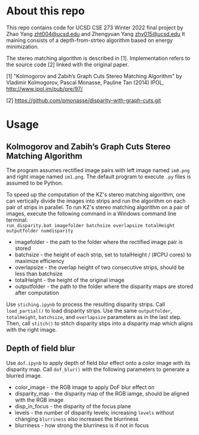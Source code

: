 # About this repo
This repo contains code for UCSD CSE 273 Winter 2022 final project
by Zhao Yang <zht004@ucsd.edu>
and Zhengyuan Yang <zhy015@ucsd.edu>
It maining consists of a depth-from-strteo algorithm based on energy minimization.

The stereo matching algorithm is described in [1]. Implementation refers to the source code [2] linked with the original paper.

[1] "Kolmogorov and Zabih’s Graph Cuts Stereo Matching Algorithm" by Vladimir Kolmogorov, Pascal Monasse, Pauline Tan (2014) IPOL, http://www.ipol.im/pub/pre/97/

[2] https://github.com/pmonasse/disparity-with-graph-cuts.git

# Usage
## Kolmogorov and Zabih’s Graph Cuts Stereo Matching Algorithm
The program assumes rectified image pairs with left image named `im0.png` and right image named `im1.png`. The default program to execute `.py` files is assumed to be Python.

To speed up the computation of the KZ's stereo matching algorithm, one can vertically divide the images into strips and run the algorithm on each pair of strips in parallel. To run KZ's stereo matching algorithm on a pair of images, execute the following command in a Windows command line terminal:<br />
 `run_disparity.bat imagefolder batchsize overlapsize totalHeight outputfolder numdisparity`<br />
 - imagefolder - the path to the folder where the rectified image pair is stored
 - batchsize - the height of each strip, set to totalHeight / (#CPU cores) to maximize efficiency
 - overlapsize - the overlap height of two consecutive strips, should be less than batchsize
 - totalHeight - the height of the original image
 - outputfolder - the path to the folder where the disparity maps are stored after computation

 Use `stiching.ipynb` to process the resulting disparity strips. Call `load_partial()` to load disparity strips. Use the same `outputfolder`, `totalHeight`, `batchsize`, and `overlapsize` parameters as in the last step. Then, call `stitch()` to stitch disparity stips into a disparity map which aligns with the right image.

 ## Depth of field blur
Use `dof.ipynb` to apply depth of field blur effect onto a color image with its disparity map. Call `dof_blur()` with the following parameters to generate a blurred image.
- color_image - the RGB image to apply DoF blur effect on
- disparity_map - the disparity map of the RGB iamge, should be aligned with the RGB image
- disp_in_focus - the disparity of the focus plane
- levels - the number of disparity levels; increasing `levels` without changing `blurriness` also increases the blurriness
- blurriness - how strong the blurriness is if not in focus
